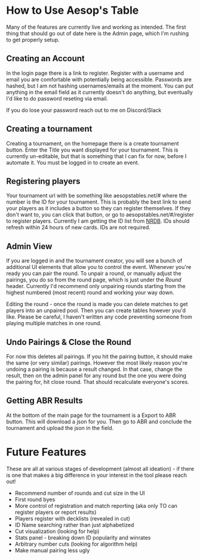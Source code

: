 # How to Use Aesop's Table

Many of the features are currently live and working as intended. The first thing that should go out of date here is the Admin page, which I'm rushing to get properly setup.

## Creating an Account
In the login page there is a link to register. Register with a username and email you are comfortable with potentially being accessible. Passwords are hashed, but I am not hashing usernames/emails at the moment. You can put anything in the email field as it currently doesn't do anything, but eventually I'd like to do password reseting via email.

If you do lose your password reach out to me on Discord/Slack

## Creating a tournament
Creating a tournament, on the homepage there is a create tournament button. Enter the Title you want displayed for your tournament. This is currently un-editable, but that is something that I can fix for now, before I automate it. You must be logged in to create an event.

## Registering players
Your tournament url with be something like aesopstables.net/# where the number is the ID for your tournament. This is probably the best link to send your players as it includes a button so they can register themselves. If they don't want to, you can click that button, or go to aesopstables.net/#/register to register players. Currently I am getting the ID list from [NRDB](https://netrunnerdb.com/). IDs should refresh within 24 hours of new cards. IDs are not required.


## Admin View
If you are logged in and the tournament creator, you will see a bunch of additional UI elements that allow you to control the event. Whenever you're ready you can pair the round. To unpair a round, or manually adjust the pairings, you do so from the round page, which is just under the *Round* header. Currently I'd recommend only unpairing rounds starting from the highest numbered (most recent) round and working your way down.

Editing the round - once the round is made you can delete matches to get players into an unpaired pool. Then you can create tables however you'd like. Please be careful, I haven't written any code preventing someone from playing multiple matches in one round.

## Undo Pairings & Close the Round
For now this deletes all pairings. If you hit the pairing button, it should make the same (or very similar) pairings. However the most likely reason you're undoing a pairing is because a result changed. In that case, change the result, then on the admin panel for any round but the one you were doing the pairing for, hit close round. That should recalculate everyone's scores.

## Getting ABR Results
At the bottom of the main page for the tournament is a Export to ABR button. This will download a json for you. Then go to ABR and conclude the tournament and upload the json in the field.

# Future Features

These are all at various stages of development (almost all ideation) - if there is one that makes a big difference in your interest in the tool please reach out!

- Recommend number of rounds and cut size in the UI
- First round byes
- More control of registration and match reporting (aka only TO can register players or report results)
- Players register with decklists (revealed in cut)
- ID Name searching rather than just alphabetized
- Cut visualization (looking for help)
- Stats panel - breaking down ID popularity and winrates
- Arbitrary number cuts (looking for algorithm help)
- Make manual pairing less ugly
